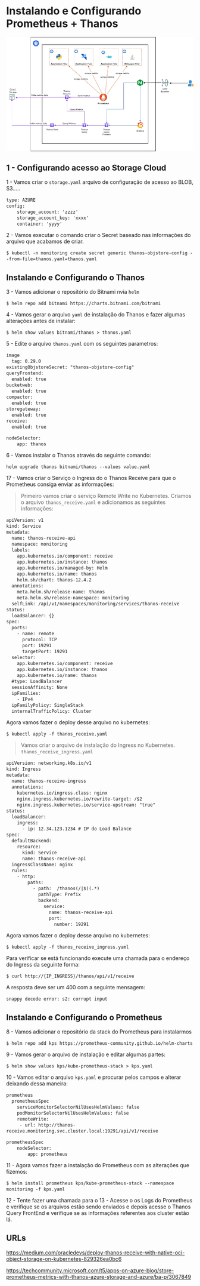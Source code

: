 # Instalando e Configurando Prometheus + Thanos

![Arquitetura](Thanos-img.webp "Text to show on mouseover")
## 1 - Configurando acesso ao Storage Cloud

1 - Vamos criar o `storage.yaml` arquivo de configuração de acesso ao BLOB, S3..... 

```
type: AZURE
config:
    storage_account: 'zzzz'
    storage_account_key: 'xxxx'
    container: 'yyyy'
```

2 - Vamos executar o comando criar o Secret baseado nas informações do arquivo que acabamos de criar.

```shell
$ kubectl -n monitoring create secret generic thanos-objstore-config --from-file=thanos.yaml=thanos.yaml
``` 

## Instalando e Configurando o Thanos
3 - Vamos adicionar o repositório do Bitnami nvia `helm`
```shell
$ helm repo add bitnami https://charts.bitnami.com/bitnami
```

4 - Vamos gerar o arquivo `yaml` de instalação do Thanos e fazer algumas alterações antes de instalar:
```shell
$ helm show values bitnami/thanos > thanos.yaml
```

5 - Edite o arquivo `thanos.yaml` com os seguintes parametros:

``` 
image
  tag: 0.29.0
existingObjstoreSecret: "thanos-objstore-config"    
queryFrontend:
  enabled: true
bucketweb:
  enabled: true
compactor:
  enabled: true
storegateway:
  enabled: true
receive:
  enabled: true
```

```
nodeSelector:
    app: thanos
``` 


6 - Vamos instalar o Thanos através do seguinte comando: 
```$
helm upgrade thanos bitnami/thanos --values value.yaml
``` 


17 - Vamos criar o Serviço o Ingress do o Thanos Receive para que o Prometheus consiga enviar as informações:
    
> Primeiro vamos criar o serviço Remote Write no Kubernetes. Criamos o arquivo `thanos_receive.yaml` e adicionamos as seguintes informações:
```
apiVersion: v1
kind: Service
metadata:
  name: thanos-receive-api
  namespace: monitoring
  labels:
    app.kubernetes.io/component: receive
    app.kubernetes.io/instance: thanos
    app.kubernetes.io/managed-by: Helm
    app.kubernetes.io/name: thanos
    helm.sh/chart: thanos-12.4.2
  annotations:
    meta.helm.sh/release-name: thanos
    meta.helm.sh/release-namespace: monitoring
  selfLink: /api/v1/namespaces/monitoring/services/thanos-receive
status:
  loadBalancer: {}
spec:
  ports:
    - name: remote
      protocol: TCP
      port: 19291
      targetPort: 19291
  selector:
    app.kubernetes.io/component: receive
    app.kubernetes.io/instance: thanos
    app.kubernetes.io/name: thanos
  #type: LoadBalancer
  sessionAffinity: None
  ipFamilies:
    - IPv4
  ipFamilyPolicy: SingleStack
  internalTrafficPolicy: Cluster
  ```

Agora vamos fazer o deploy desse arquivo no kubernetes:
```shell
$ kubectl apply -f thanos_receive.yaml
``` 

> Vamos criar o arquivo de instalação do Ingress no Kubernetes. `thanos_receive_ingress.yaml`
```
apiVersion: networking.k8s.io/v1
kind: Ingress
metadata:
  name: thanos-receive-ingress
  annotations:
    kubernetes.io/ingress.class: nginx
    nginx.ingress.kubernetes.io/rewrite-target: /$2
    nginx.ingress.kubernetes.io/service-upstream: "true"
status:
  loadBalancer:
    ingress:
      - ip: 12.34.123.1234 # IP do Load Balance 
spec:
  defaultBackend:
    resource:
      kind: Service
      name: thanos-receive-api
  ingressClassName: nginx
  rules:
    - http:
        paths:
          - path:  /thanos(/|$)(.*)
            pathType: Prefix
            backend:
              service:
                name: thanos-receive-api
                port:
                  number: 19291
```

Agora vamos fazer o deploy desse arquivo no kubernetes:
```shell
$ kubectl apply -f thanos_receive_ingress.yaml
```

Para verificar se está funcionando execute uma chamada para o endereço do Ingress da seguinte forma:

```shell 
$ curl http://{IP_INGRESS}/thanos/api/v1/receive
```

A resposta deve ser um 400 com a seguinte mensagem:

```
snappy decode error: s2: corrupt input
``` 

## Instalando e Configurando o Prometheus
8 - Vamos adicionar o repositório da stack do Prometheus para instalarmos
```shell
$ helm repo add kps https://prometheus-community.github.io/helm-charts
```
9 - Vamos gerar o arquivo de instalação e editar algumas partes:
```shell
$ helm show values kps/kube-prometheus-stack > kps.yaml
```
10 - Vamos editar o arquivo `kps.yaml` e procurar pelos campos e alterar deixando dessa maneira:

```
prometheus
  prometheusSpec
    serviceMonitorSelectorNilUsesHelmValues: false
    podMonitorSelectorNilUsesHelmValues: false
    remoteWrite:
     - url: http://thanos-receive.monitoring.svc.cluster.local:19291/api/v1/receive
```

```    
prometheusSpec
    nodeSelector:
        app: prometheus
```

11 - Agora vamos fazer a instalação do Prometheus com as alterações que fizemos:
```shell
$ helm install prometheus kps/kube-prometheus-stack --namespace monitoring -f kps.yaml
```
12 - Tente fazer uma chamada para o 
13 - Acesse o os Logs do Prometheus e verifique se os arquivos estão sendo enviados e depois acesse o Thanos Query FrontEnd e verifique se as informações referentes aos cluster estão lá.

## URLs
https://medium.com/oracledevs/deploy-thanos-receive-with-native-oci-object-storage-on-kubernetes-829326ea0bc6

https://techcommunity.microsoft.com/t5/apps-on-azure-blog/store-prometheus-metrics-with-thanos-azure-storage-and-azure/ba-p/3067849
